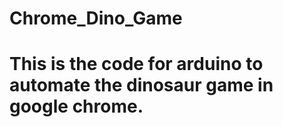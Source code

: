 # Chrome_Dino_Game
#
#
# This is the code for arduino to automate the dinosaur game in google chrome.
# 
